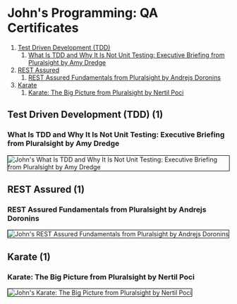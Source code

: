 # John's Programming: QA Certificates
1. [Test Driven Development (TDD)](#test-driven-development-tdd-1)
    1. [What Is TDD and Why It Is Not Unit Testing: Executive Briefing from Pluralsight by Amy Dredge](#what-is-tdd-and-why-it-is-not-unit-testing-executive-briefing-from-pluralsight-by-amy-dredge)
1. [REST Assured](#rest-assured-1)
    1. [REST Assured Fundamentals from Pluralsight by Andrejs Doronins](#rest-assured-fundamentals-from-pluralsight-by-andrejs-doronins)
1. [Karate](#karate-1)
    1. [Karate: The Big Picture from Pluralsight by Nertil Poci](#karate-the-big-picture-from-pluralsight-by-nertil-poci)
## Test Driven Development (TDD) (1)
### What Is TDD and Why It Is Not Unit Testing: Executive Briefing from Pluralsight by Amy Dredge

<img src="../cert_sqa_tdd_what-is-tdd-and-why-it-is-not-unit-testing-executive-briefing_pluralsight_amy-dredge_2024-08-08.png" alt="John's What Is TDD and Why It Is Not Unit Testing: Executive Briefing from Pluralsight by Amy Dredge" style="border:1px solid #000000" />

## REST Assured (1)
### REST Assured Fundamentals from Pluralsight by Andrejs Doronins

<img src="../cert_sqa_rest-assured_rest-assured-fundamentals_pluralsight_andrejs-doronins_2024-08-25.png" alt="John's REST Assured Fundamentals from Pluralsight by Andrejs Doronins" style="border:1px solid #000000" />

## Karate (1)
### Karate: The Big Picture from Pluralsight by Nertil Poci

<img src="../cert_sqa_karate_karate-the-big-picture_pluralsight_nertil-poci_2024-08-18.png" alt="John's Karate: The Big Picture from Pluralsight by Nertil Poci" style="border:1px solid #000000" />

